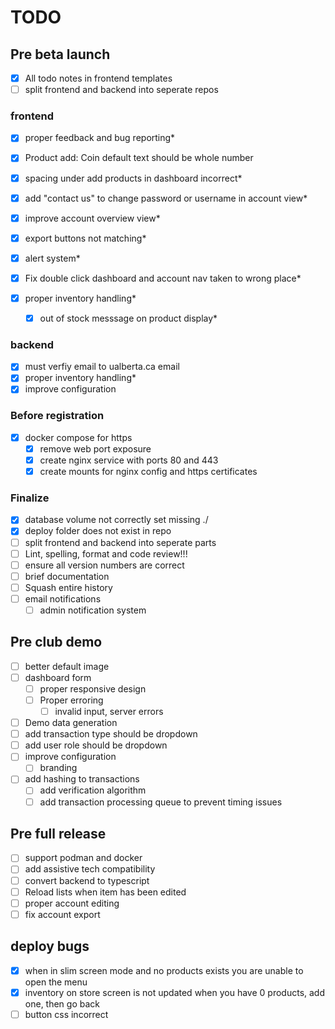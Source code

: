 # TODO

## Pre beta launch

- [x] All todo notes in frontend templates
- [ ] split frontend and backend into seperate repos

### frontend

- [x] proper feedback and bug reporting*
- [x] Product add: Coin default text should be whole number
- [x] spacing under add products in dashboard incorrect*
- [x] add "contact us" to change password or username in account view*
- [x] improve account overview view*
- [x] export buttons not matching*

- [x] alert system*
- [x] Fix double click dashboard and account nav taken to wrong place*
- [x] proper inventory handling*
  - [x] out of stock messsage on product display*

### backend

- [x] must verfiy email to ualberta.ca email
- [x] proper inventory handling*
- [x] improve configuration

### Before registration

- [x] docker compose for https
  - [x] remove web port exposure
  - [x] create nginx service with ports 80 and 443
  - [x] create mounts for nginx config and https certificates

### Finalize

- [x] database volume not correctly set missing ./
- [x] deploy folder does not exist in repo
- [ ] split frontend and backend into seperate parts
- [ ] Lint, spelling, format and code review!!!
- [ ] ensure all version numbers are correct
- [ ] brief documentation
- [ ] Squash entire history
- [ ] email notifications
  - [ ] admin notification system

## Pre club demo

- [ ] better default image
- [ ] dashboard form
  - [ ] proper responsive design
  - [ ] Proper erroring
    - [ ] invalid input, server errors
- [ ] Demo data generation
- [ ] add transaction type should be dropdown
- [ ] add user role should be dropdown
- [ ] improve configuration
  - [ ] branding
- [ ] add hashing to transactions
  - [ ] add verification algorithm
  - [ ] add transaction processing queue to prevent timing issues

## Pre full release

- [ ] support podman and docker
- [ ] add assistive tech compatibility
- [ ] convert backend to typescript
- [ ] Reload lists when item has been edited
- [ ] proper account editing
- [ ] fix account export

## deploy bugs

- [x] when in slim screen mode and no products exists you are unable to open the menu
- [x] inventory on store screen is not updated when you have 0 products, add one, then go back
- [ ] button css incorrect
